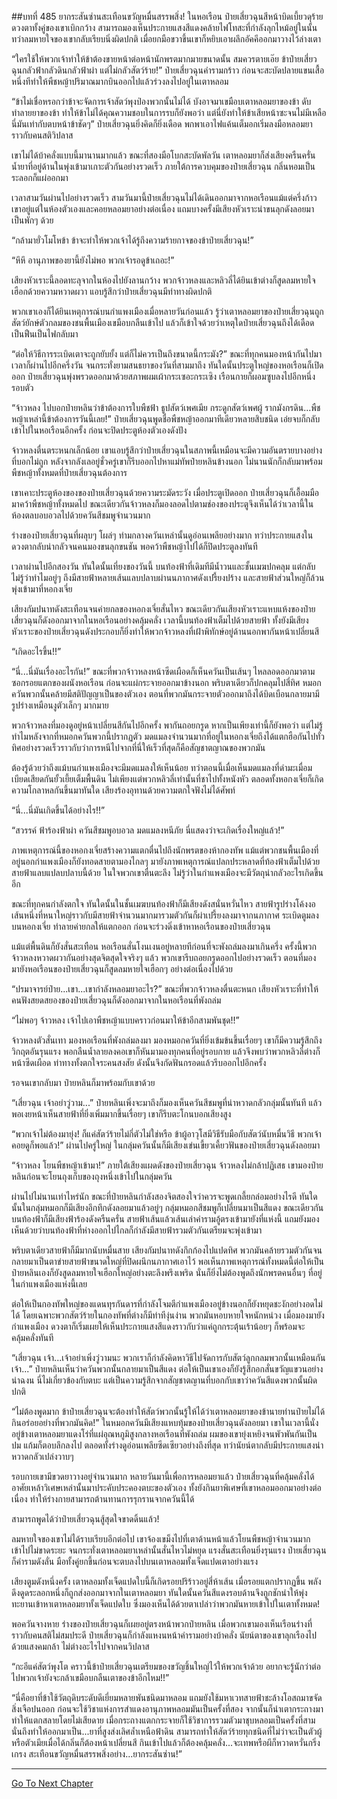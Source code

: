 ##บทที่ 485 ยากระสันซ่านสะเทือนขวัญหมื่นสรรพสิ่ง!
ในหอเรือน ป๋ายเสี่ยวฉุนสีหน้าบิดเบี้ยวดุร้าย ดวงตาทั้งคู่ของเขาเบิกกว้าง สามารถมองเห็นประกายแสงสีแดงคล้ายไฟโทสะที่กำลังลุกไหม้อยู่ในนั้น ทว่าลมหายใจของเขากลับเรียบนิ่งผิดปกติ เมื่อยกมือขวาขึ้นเขาก็หยิบเอาผลึกอัคคีออกมาวางไว้ล่างเตา

“ใครใช้ให้พวกเจ้าทำให้ข้าต้องขายหน้าต่อหน้านักพรตมากมายขนาดนั้น สมควรตายเอ๊ย ข้าป๋ายเสี่ยวฉุนกลัวฟ้ากลัวดินกลัวฟ้าผ่า แต่ไม่กลัวสัตว์ร้าย!” ป๋ายเสี่ยวฉุนคำรามกร้าว ก่อนจะสะบัดปลายแขนเสื้อหนึ่งทีทำให้พืชหญ้าปริมาณมากบินออกไปแล้วร่วงลงไปอยู่ในเตาหลอม

“ข้าไม่เชื่อหรอกว่าข้าจะจัดการเจ้าสัตว์พุงป่องพวกนั้นไม่ได้ บังอาจมาเขมือบเตาหลอมยาของข้า ดับทำลายยาของข้า ทำให้ข้าไม่ได้คุณความชอบในการรบก็ยังพอว่า แต่นี่ยังทำให้ข้าเสียหน้าซะจนไม่มีเหลือ นี่มันเท่ากับตบหน้าข้าชัดๆ” ป๋ายเสี่ยวฉุนยิ่งคิดก็ยิ่งเดือด พกพาเอาไฟแค้นเต็มอกเริ่มลงมือหลอมยาราวกับคนสติวิปลาส

เขาไม่ได้บ้าคลั่งแบบนี้มานานมากแล้ว ขณะที่สองมือโบกสะบัดพัลวัน เตาหลอมยาก็ส่งเสียงครืนครั่น น้ำยาที่อยู่ด้านในพุ่งเข้ามาเกาะตัวกันอย่างรวดเร็ว ภายใต้การควบคุมของป๋ายเสี่ยวฉุน กลิ่นหอมเป็นระลอกก็แผ่ออกมา

เวลาสามวันผ่านไปอย่างรวดเร็ว สามวันมานี้ป๋ายเสี่ยวฉุนไม่ได้เดินออกมาจากหอเรือนแม้แต่ครึ่งก้าว เขาอยู่แต่ในห้องตัวเองและคอยหลอมยาอย่างต่อเนื่อง แถมบางครั้งมีเสียงหัวเราะน่าขนลุกดังลอยมาเป็นพักๆ ด้วย

“กล้ามายั่วโมโหข้า ข้าจะทำให้พวกเจ้าได้รู้ถึงความร้ายกาจของข้าป๋ายเสี่ยวฉุน!”

“หึหึ อานุภาพของยานี้ยังไม่พอ พวกเจ้ารอดูข้าเถอะ!”

เสียงหัวเราะนี้ลอดทะลุจากในห้องไปยังลานกว้าง พวกจ้าวหลงและหลิวลี่ได้ยินเข้าต่างก็สูดลมหายใจเฮือกด้วยความหวาดผวา แอบรู้สึกว่าป๋ายเสี่ยวฉุนมีท่าทางผิดปกติ

พวกเขาเองก็ได้ยินเหตุการณ์บนกำแพงเมืองเมื่อหลายวันก่อนแล้ว รู้ว่าเตาหลอมยาของป๋ายเสี่ยวฉุนถูกสัตว์ยักษ์ตัวกลมของชนพื้นเมืองเขมือบกลืนเข้าไป แล้วก็เข้าใจด้วยว่าเหตุใดป๋ายเสี่ยวฉุนถึงได้เดือดเป็นฟืนเป็นไฟกลับมา

“ต่อให้วิธีการระเบิดเตาจะถูกยับยั้ง แต่ก็ไม่ควรเป็นถึงขนาดนี้กระมัง?” ขณะที่ทุกคนมองหน้ากันไปมา เวลาก็ผ่านไปอีกครึ่งวัน จนกระทั่งยามสนธยาของวันที่สามมาถึง ทันใดนั้นประตูใหญ่ของหอเรือนก็เปิดออก ป๋ายเสี่ยวฉุนพุ่งพรวดออกมาด้วยสภาพผมเผ้ากระเซอะกระเซิง เรือนกายก็ผอมซูบลงไปอีกหนึ่งรอบตัว

“จ้าวหลง ไปบอกป๋ายหลินว่าข้าต้องการใบพืชฟ้า ธูปสัตว์เพศเมีย กระดูกสัตว์เพศผู้ รากมังกรดิน...พืชหญ้าเหล่านี้ข้าต้องการวันนี้เลย!” ป๋ายเสี่ยวฉุนพูดชื่อพืชหญ้าออกมาทีเดียวหลายสิบชนิด เอ่ยจบก็กลับเข้าไปในหอเรือนอีกครั้ง ก่อนจะปิดประตูห้องตัวเองดังปัง

จ้าวหลงตื่นตระหนกเล็กน้อย เขาแอบรู้สึกว่าป๋ายเสี่ยวฉุนในสภาพนี้เหมือนจะมีความอันตรายบางอย่างที่บอกไม่ถูก หลังจากลังเลอยู่ชั่วครู่เขาก็รีบออกไปหาแม่ทัพป๋ายหลินข้างนอก ไม่นานนักก็กลับมาพร้อมพืชหญ้าทั้งหมดที่ป๋ายเสี่ยวฉุนต้องการ

เขาเคาะประตูห้องของของป๋ายเสี่ยวฉุนด้วยความระมัดระวัง เมื่อประตูเปิดออก ป๋ายเสี่ยวฉุนก็เอื้อมมือมาคว้าพืชหญ้าทั้งหมดไป ขณะเดียวกันจ้าวหลงก็มองลอดไปตามช่องของประตูจึงเห็นได้ว่าเวลานี้ในห้องตลบอบอวลไปด้วยควันสีชมพูจำนวนมาก

ร่างของป๋ายเสี่ยวฉุนที่ผลุบๆ โผล่ๆ ท่ามกลางควันเหล่านั้นดูอ่อนเพลียอย่างมาก ทว่าประกายแสงในดวงตากลับน่ากลัวจนคนมองขนลุกขนชัน พอคว้าพืชหญ้าไปได้ก็ปิดประตูลงทันที

เวลาผ่านไปอีกสองวัน ทันใดนั้นเที่ยงของวันนี้ บนท้องฟ้าที่เดิมทีมีน้ำวนและชั้นเมฆปกคลุม แต่กลับไม่รู้ว่าทำไมอยู่ๆ ถึงมีสายฟ้าหลายเส้นแลบปลาบผ่านนภากาศดังเปรี้ยงปร้าง และสายฟ้าส่วนใหญ่ก็ล้วนพุ่งเข้ามาที่หอกงเจี่ย

เสียงกัมปนาทดังสะเทือนจนค่ายกลของหอกงเจี่ยสั่นไหว ขณะเดียวกันเสียงหัวเราะแหบแห้งของป๋ายเสี่ยวฉุนก็ดังออกมาจากในหอเรือนอย่างคลุ้มคลั่ง เวลานี้บนท้องฟ้าเต็มไปด้วยสายฟ้า ทั้งยังมีเสียงหัวเราะของป๋ายเสี่ยวฉุนดังประกอบก็ยิ่งทำให้พวกจ้าวหลงที่เฝ้าพิทักษ์อยู่ด้านนอกพากันหน้าเปลี่ยนสี

“เกิดอะไรขึ้น!!”

“นี่...นี่มันเรื่องอะไรกัน!” ขณะที่พวกจ้าวหลงหน้าซีดเผือดก็เห็นควันเป็นเส้นๆ ไหลลอดออกมาตามซอกรอยแตกของผนังหอเรือน ก่อนจะแผ่กระจายออกมาข้างนอก พริบตาเดียวก็ปกคลุมไปสี่ทิศ หมอกควันพวกนั้นคล้ายมีสติปัญญาเป็นของตัวเอง ตอนที่พวกมันกระจายตัวออกมาถึงได้บิดเบือนกลายมามีรูปร่างเหมือนงูตัวเล็กๆ มากมาย

พวกจ้าวหลงที่มองดูอยู่หน้าเปลี่ยนสีกันไปอีกครั้ง พากันถอยกรูด หากเป็นเพียงเท่านี้ก็ยังพอว่า แต่ไม่รู้ทำไมหลังจากที่หมอกควันพวกนี้ปรากฏตัว มดแมลงจำนวนมากที่อยู่ในหอกงเจี่ยถึงได้แตกฮือกันไปทั่วทิศอย่างรวดเร็วราวกับว่าการหนีไปจากที่นี่ให้เร็วที่สุดก็คือสัญชาตญาณของพวกมัน

ต้องรู้ด้วยว่าถึงแม้บนกำแพงเมืองจะมีมดแมลงให้เห็นน้อย ทว่าตอนนี้เมื่อเห็นมดแมลงที่ดำมะเมื่อมเบียดเสียดกันยั้วเยี้ยเต็มพื้นดิน ไม่เพียงแต่พวกหลิวลี่เท่านั้นที่ชาไปทั้งหนังหัว ตลอดทั้งหอกงเจี่ยก็เกิดความโกลาหลกันขึ้นมาทันใด เสียงร้องอุทานด้วยความตกใจฟังไม่ได้ศัพท์

“นี่...นี่มันเกิดขึ้นได้อย่างไร!!”

“สวรรค์ ฟ้าร้องฟ้าผ่า ควันสีชมพูอบอวล มดแมลงหนีภัย นี่แสดงว่าจะเกิดเรื่องใหญ่แล้ว!”

ภาพเหตุการณ์นี้ของหอกงเจี่ยสร้างความแตกตื่นไปถึงนักพรตของห้ากองทัพ แม้แต่พวกชนพื้นเมืองที่อยู่นอกกำแพงเมืองก็ยังทอดสายตามองไกลๆ มายังภาพเหตุการณ์แปลกประหลาดที่ท้องฟ้าเต็มไปด้วยสายฟ้าแลบแปลบปลาบนี้ด้วย ในใจพวกเขาตื่นตะลึง ไม่รู้ว่าในกำแพงเมืองจะมีวัตถุน่ากลัวอะไรเกิดขึ้นอีก

ขณะที่ทุกคนกำลังตกใจ ทันใดนั้นในชั้นเมฆบนท้องฟ้าก็มีเสียงดังสนั่นหวั่นไหว สายฟ้ารูปร่างโค้งงอเส้นหนึ่งที่หนาใหญ่ราวกับมีสายฟ้าจำนวนมากมารวมตัวกันก็ผ่าเปรี้ยงลงมาจากนภากาศ ระเบิดตูมลงบนหอกงเจี่ย ทำลายค่ายกลให้แตกออก ก่อนจะร่วงดิ่งเข้าหาหอเรือนของป๋ายเสี่ยวฉุน

แม้แต่พื้นดินก็ยังสั่นสะเทือน หอเรือนสั่นโงนเงนอยู่หลายทีก่อนที่จะพังถล่มลงมาเกินครึ่ง ครั้งนี้พวกจ้าวหลงหวาดผวากันอย่างสุดจิตสุดใจจริงๆ แล้ว พวกเขารีบถอยกรูดออกไปอย่างรวดเร็ว ตอนที่มองมายังหอเรือนของป๋ายเสี่ยวฉุนก็สูดลมหายใจเฮือกๆ อย่างต่อเนื่องไปด้วย

“ปรมาจารย์ป๋าย...เขา...เขากำลังหลอมยาอะไร?” ขณะที่พวกจ้าวหลงตื่นตะหนก เสียงหัวเราะที่ทำให้คนฟังสยดสยองของป๋ายเสี่ยวฉุนก็ดังออกมาจากในหอเรือนที่พังถล่ม

“ไม่พอๆ จ้าวหลง เจ้าไปเอาพืชหญ้าแบบคราวก่อนมาให้ข้าอีกสามพันชุด!!”

จ้าวหลงตัวสั่นเทา มองหอเรือนที่พังถล่มลงมา มองหมอกควันที่ยิ่งเข้มข้นขึ้นเรื่อยๆ เขาก็มีความรู้สึกถึงวิกฤตอันรุนแรง พอกลืนน้ำลายลงคอเขาก็หันมามองทุกคนที่อยู่รอบกาย แล้วจึงพบว่าพวกหลิวลี่ต่างก็หน้าซีดเผือด ท่าทางทั้งตกใจระคนสงสัย ดังนั้นจึงกัดฟันกรอดแล้วรีบออกไปอีกครั้ง

รอจนเขากลับมา ป๋ายหลินก็มาพร้อมกับเขาด้วย

“เสี่ยวฉุน เจ้าอย่าวู่วาม...” ป๋ายหลินเพิ่งจะมาถึงก็มองเห็นควันสีชมพูที่น่าหวาดกลัวกลุ่มนั้นทันที แล้วพอเงยหน้าเห็นสายฟ้าที่ยิ่งเพิ่มมากขึ้นเรื่อยๆ เขาก็รีบตะโกนบอกเสียงสูง

“พวกเจ้าไม่ต้องมายุ่ง! ก็แค่สัตว์ร้ายไม่กี่ตัวไม่ใช่หรือ ข้าผู้อาวุโสมีวิธีรับมือกับสัตว์นับหมื่นวิธี พวกเจ้าคอยดูก็พอแล้ว!” ผ่านไปครู่ใหญ่ ในกลุ่มควันนั้นก็มีเสียงเข่นเขี้ยวเคี้ยวฟันของป๋ายเสี่ยวฉุนดังลอยมา

“จ้าวหลง โยนพืชหญ้าเข้ามา!” ภายใต้เสียงแผดดังของป๋ายเสี่ยวฉุน จ้าวหลงไม่กล้าปฏิเสธ เขามองป๋ายหลินก่อนจะโยนถุงเก็บของถุงหนึ่งเข้าไปในกลุ่มควัน

ผ่านไปไม่นานเท่าไหร่นัก ขณะที่ป๋ายหลินกำลังสองจิตสองใจว่าควรจะพูดเกลี้ยกล่อมอย่างไรดี ทันใดนั้นในกลุ่มหมอกก็มีเสียงอึกทึกดังลอยมาแล้วอยู่ๆ กลุ่มหมอกสีชมพูก็เปลี่ยนมาเป็นสีแดง ขณะเดียวกันบนท้องฟ้าก็มีเสียงฟ้าร้องดังครืนครั่น สายฟ้าเส้นแล้วเส้นเล่าคำรามอู้ตรงเข้ามายังที่แห่งนี้ แถมยังมองเห็นด้วยว่าบนท้องฟ้าที่ห่างออกไปไกลก็กำลังมีสายฟ้ารวมตัวกันเตรียมจะพุ่งเข้ามา

พริบตาเดียวสายฟ้าก็มีมากนับหมื่นสาย เสียงกัมปนาทดังกึกก้องไปแปดทิศ พวกมันคล้ายรวมตัวกันจนกลายมาเป็นตาข่ายสายฟ้าขนาดใหญ่ที่ปิดผนึกนภากาศเอาไว้ พอเห็นภาพเหตุการณ์ทั้งหมดนี้ต่อให้เป็นป๋ายหลินเองก็ยังสูดลมหายใจเฮือกใหญ่อย่างตะลึงพรึงเพริด นั่นก็ยิ่งไม่ต้องพูดถึงนักพรตคนอื่นๆ ที่อยู่ในกำแพงเมืองแห่งนี้เลย

ต่อให้เป็นกองทัพใหญ่ของแดนทุรกันดารที่กำลังโจมตีกำแพงเมืองอยู่ข้างนอกก็ยังหยุดชะงักอย่างอดไม่ได้ โดยเฉพาะพวกสัตว์ร้ายในกองทัพที่ต่างก็มีท่าทีงุ่นง่าน พวกมันหอบหายใจหนักหน่วง เมื่อมองมายังกำแพงเมือง ดวงตาก็เริ่มเผยให้เห็นประกายแสงสีแดงราวกับว่าแค่ถูกกระตุ้นเร้าน้อยๆ ก็พร้อมจะคลุ้มคลั่งทันที

“เสี่ยวฉุน เจ้า...เจ้าอย่าเพิ่งวู่วามนะ พวกเราก็กำลังคิดหาวิธีไปจัดการกับสัตว์ลูกกลมพวกนั้นเหมือนกัน เจ้า...” ป๋ายหลินเห็นว่าควันพวกนั้นกลายมาเป็นสีแดง ต่อให้เป็นเขาเองก็ยังรู้สึกอกสั่นขวัญแขวนอย่างน่าฉงน นี่ไม่เกี่ยวข้องกับตบะ แต่เป็นความรู้สึกจากสัญชาตญานที่บอกกับเขาว่าควันสีแดงพวกนั้นผิดปกติ

“ไม่ต้องพูดมาก ข้าป๋ายเสี่ยวฉุนจะต้องทำให้สัตว์พวกนั้นรู้ให้ได้ว่าเตาหลอมยาของข้านายท่านป๋ายไม่ได้กินอร่อยอย่างที่พวกมันคิด!” ในหมอกควันมีเสียงแหบทุ้มของป๋ายเสี่ยวฉุนดังลอยมา เขาในเวลานี้นั่งอยู่ข้างเตาหลอมยาแดงโร่ที่แผ่อุณหภูมิสูงกลางหอเรือนที่พังถล่ม ผมของเขายุ่งเหยิงจนพัวพันกันเป็นปม แก้มก็ตอบลึกลงไป ตลอดทั้งร่างดูอ่อนเพลียซีดเซียวอย่างถึงที่สุด ทว่านัยน์ตากลับมีประกายแสงน่าหวาดกลัวเปล่งวาบๆ

รอบกายเขามีขวดยาวางอยู่จำนวนมาก หลายวันมานี้เพื่อการหลอมยาแล้ว ป๋ายเสี่ยวฉุนที่คลุ้มคลั่งได้อาศัยเหล้าวิเศษเหล่านั้นมาประคับประคองตบะของตัวเอง ทั้งยังกินยาพิเศษที่เขาหลอมออกมาอย่างต่อเนื่อง ทำให้ร่างกายสามารถต้านทานการรุกรานจากควันนี้ได้

สามารถพูดได้ว่าป๋ายเสี่ยวฉุนสู้สุดใจขาดดิ้นแล้ว!

ลมหายใจของเขาไม่ได้ราบเรียบอีกต่อไป เขาจ้องเขม็งไปที่เตาด้านหน้าแล้วโยนพืชหญ้าจำนวนมากเข้าไปไม่ขาดระยะ จนกระทั่งเตาหลอมยาเหล่านั้นสั่นไหวไม่หยุด แรงสั่นสะเทือนยิ่งรุนแรง ป๋ายเสี่ยวฉุนก็คำรามดังลั่น มือทั้งคู่ยกขึ้นก่อนจะตบลงไปบนเตาหลอมทั้งเจ็ดแปดเตาอย่างแรง

เสียงตูมดังหนึ่งครั้ง เตาหลอมทั้งเจ็ดแปดใบนี้ก็เกิดรอยปริร้าวอยู่สี่ห้าเส้น เมื่อรอยแตกปรากฏขึ้น พลังดึงดูดระลอกหนึ่งก็ถูกส่งออกมาจากในเตาหลอมยา ทันใดนั้นควันสีแดงรอบด้านจึงถูกชักนำให้พุ่งทะยานเข้าหาเตาหลอมยาทั้งเจ็ดแปดใบ ซึ่งมองเห็นได้ด้วยตาเปล่าว่าพวกมันหายเข้าไปในเตาทั้งหมด!

พอควันจางหาย ร่างของป๋ายเสี่ยวฉุนก็เผยอยู่ตรงหน้าพวกป๋ายหลิน เมื่อพวกเขามองเห็นเรือนร่างที่ราวกับคนสติไม่สมประดี ป๋ายเสี่ยวฉุนก็กำลังแหงนหน้าคำรามอย่างบ้าคลั่ง นัยน์ตาของเขาลุกเรืองไปด้วยแสงคมกล้า ไม่ต่างอะไรไปจากคนวิปลาส

“กะอีแค่สัตว์พุงโต คราวนี้ข้าป๋ายเสี่ยวฉุนเตรียมของขวัญชิ้นใหญ่ไว้ให้พวกเจ้าด้วย อยากจะรู้นักว่าต่อไปพวกเจ้ายังจะกล้าเขมือบกลืนเตาของข้าอีกไหม!!”

“นี่คือยาที่ข้าใช้วัตถุดิบระดับดีเยี่ยมหลายพันชนิดมาหลอม แถมยังใช้มหาเวทสายฟ้าชะล้างโอสถมาขจัดสิ่งเจือปนออก ก่อนจะใช้วิชาแห่งการสำแดงอานุภาพหลอมมันเป็นครั้งที่สอง จากนั้นก็นำเตากระถางมาทำให้แตกสลายโดยไม่เสียดาย เมื่อกระถางแตกกระจายก็ใช้วิชาการรวมตัวมาชุบหลอมเป็นครั้งที่สาม นั่นถึงทำให้ออกมาเป็น...ยาที่สูงส่งเลิศล้ำเหนือฟ้าดิน สามารถทำให้สัตว์ร้ายทุกชนิดที่ไม่ว่าจะเป็นตัวผู้หรือตัวเมียเมื่อได้กลิ่นก็ต้องหน้าเปลี่ยนสี กินเข้าไปแล้วก็ต้องคลุ้มคลั่ง...จะเทพหรือผีก็หวาดหวั่นกริ่งเกรง สะเทือนขวัญหมื่นสรรพสิ่งอย่าง...ยากระสันซ่าน!”

------


[Go To Next Chapter]( ./108.md)